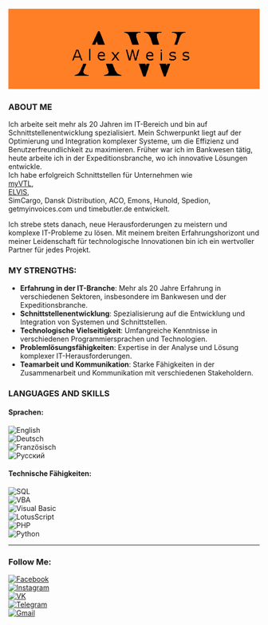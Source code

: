 ![Header](https://github.com/weissalexey/weissalexey/blob/main/assets/Alex.png)

### ABOUT ME
Ich arbeite seit mehr als 20 Jahren im IT-Bereich und bin auf Schnittstellenentwicklung spezialisiert. Mein Schwerpunkt liegt auf der Optimierung und Integration komplexer Systeme, um die Effizienz und Benutzerfreundlichkeit zu maximieren. Früher war ich im Bankwesen tätig, heute arbeite ich in der Expeditionsbranche, wo ich innovative Lösungen entwickle.  
Ich habe erfolgreich Schnittstellen für Unternehmen wie  
[myVTL](https://www.vtl.de/),  
[ELVIS](https://www.elvis-ag.com/),  
SimCargo, Dansk Distribution, ACO, Emons, Hunold, Spedion, getmyinvoices.com und timebutler.de entwickelt.

Ich strebe stets danach, neue Herausforderungen zu meistern und komplexe IT-Probleme zu lösen. Mit meinem breiten Erfahrungshorizont und meiner Leidenschaft für technologische Innovationen bin ich ein wertvoller Partner für jedes Projekt.

### MY STRENGTHS:
- **Erfahrung in der IT-Branche**: Mehr als 20 Jahre Erfahrung in verschiedenen Sektoren, insbesondere im Bankwesen und der Expeditionsbranche.
- **Schnittstellenentwicklung**: Spezialisierung auf die Entwicklung und Integration von Systemen und Schnittstellen.
- **Technologische Vielseitigkeit**: Umfangreiche Kenntnisse in verschiedenen Programmiersprachen und Technologien.
- **Problemlösungsfähigkeiten**: Expertise in der Analyse und Lösung komplexer IT-Herausforderungen.
- **Teamarbeit und Kommunikation**: Starke Fähigkeiten in der Zusammenarbeit und Kommunikation mit verschiedenen Stakeholdern.

### LANGUAGES AND SKILLS

#### Sprachen:
![English](https://img.shields.io/badge/English-ff0000?style=flat-square&logo=english)  
![Deutsch](https://img.shields.io/badge/Deutsch-ffd700?style=flat-square&logo=deutsch)  
![Französisch](https://img.shields.io/badge/Franz%C3%B6sisch-0000ff?style=flat-square&logo=franzosisch)  
![Русский](https://img.shields.io/badge/Русский-ff0000?style=flat-square&logo=franzosisch)

#### Technische Fähigkeiten:
![SQL](https://img.shields.io/badge/SQL-0656A6?style=flat-square&logo=microsoft)  
![VBA](https://img.shields.io/badge/VBA-5FB6BF?style=flat-square&logo=microsoft)  
![Visual Basic](https://img.shields.io/badge/VBasic-543090?style=flat-square&logo=microsoft)  
![LotusScript](https://img.shields.io/badge/LotusScript-FF6900?style=flat-square&logo=ibm)  
![PHP](https://img.shields.io/badge/PHP-3C3E40?style=flat-square&logo=php)  
![Python](https://img.shields.io/badge/Python-2DB2FF?style=flat-square&logo=python)

---

### Follow Me:
[![Facebook](https://img.shields.io/badge/Facebook-0656A6?style=flat-square&logo=facebook)](https://www.facebook.com/profile.php?id=100001195717717)  
[![Instagram](https://img.shields.io/badge/Instagram-3C3E40?style=flat-square&logo=instagram)](https://www.instagram.com/aweiss7/)  
[![VK](https://img.shields.io/badge/VK-D9EBE1?style=flat-square&logo=vk)](https://vk.com/weissalex)  
[![Telegram](https://img.shields.io/badge/Telegram-3C3E40?style=flat-square&logo=telegram)](https://t.me/aweiss7)  
[![Gmail](https://img.shields.io/badge/Gmail-D9EBE1?style=flat-square&logo=gmail)](mailto:WEissAlexey@gmail.com)
